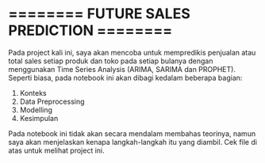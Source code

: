 # **======== FUTURE SALES PREDICTION ========**

Pada project kali ini, saya akan mencoba untuk mempredikis penjualan atau total sales setiap produk dan toko pada setiap bulanya dengan menggunakan Time Series Analysis (ARIMA, SARIMA dan PROPHET). Seperti biasa, pada notebook ini akan dibagi kedalam beberapa bagian:

1. Konteks
2. Data Preprocessing
3. Modelling
4. Kesimpulan
    
Pada notebook ini tidak akan secara mendalam membahas teorinya, namun saya akan menjelaskan kenapa langkah-langkah itu yang diambil. Cek file di atas untuk melihat project ini.

